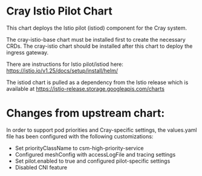 # Cray Istio Pilot Chart

This chart deploys the Istio pilot (istiod) component for the Cray system.

The cray-istio-base chart must be installed first to create the necessary CRDs.
The cray-istio chart should be installed after this chart to deploy the ingress gateway.

There are instructions for Istio pilot/istiod here:
https://istio.io/v1.25/docs/setup/install/helm/

The istiod chart is pulled as a dependency from the Istio release which is available at
https://istio-release.storage.googleapis.com/charts

# Changes from upstream chart:

In order to support pod priorities and Cray-specific settings, the values.yaml file
has been configured with the following customizations:
- Set priorityClassName to csm-high-priority-service
- Configured meshConfig with accessLogFile and tracing settings
- Set pilot.enabled to true and configured pilot-specific settings
- Disabled CNI feature
